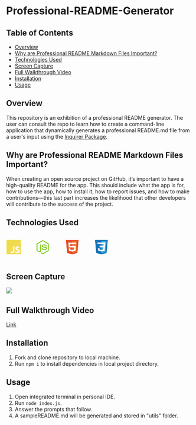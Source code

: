<!-- omit in toc -->
# Professional-README-Generator

<!-- omit in toc -->
## Table of Contents

  - [Overview](#overview)
  - [Why are Professional README Markdown Files Important?](#why-are-professional-readme-markdown-files-important)
  - [Technologies Used](#technologies-used)
  - [Screen Capture](#screen-capture)
  - [Full Walkthrough Video](#full-walkthrough-video)
  - [Installation](#installation)
  - [Usage](#usage)
  
## Overview
This repository is an exhibition of a professional README generator. The user can consult the repo to learn how to create a command-line application that dynamically generates a professional README.md file from a user's input using the <a href="https://www.npmjs.com/package/inquirer" target="_blank">Inquirer Package</a>. 

## Why are Professional README Markdown Files Important?
When creating an open source project on GitHub, it’s important to have a high-quality README for the app. This should include what the app is for, how to use the app, how to install it, how to report issues, and how to make contributions—this last part increases the likelihood that other developers will contribute to the success of the project.

## Technologies Used
<div style="display: inline_block"><br>
  <img height="40" align="center" alt="Chris-Js" height="30" width="40" src="https://raw.githubusercontent.com/devicons/devicon/master/icons/javascript/javascript-plain.svg">
 &nbsp;&nbsp;&nbsp;&nbsp;&nbsp;&nbsp;&nbsp;&nbsp;
    <img height="40" align="center" alt="Chris-Node" height="30" width="40" src="https://raw.githubusercontent.com/devicons/devicon/master/icons/nodejs/nodejs-original.svg">
 &nbsp;&nbsp;&nbsp;&nbsp;&nbsp;&nbsp;&nbsp;&nbsp;
<img height="40" align="center" alt="Chris-HTML" height="30" width="40" src="https://raw.githubusercontent.com/devicons/devicon/master/icons/html5/html5-original.svg">
 &nbsp;&nbsp;&nbsp;&nbsp;&nbsp;&nbsp;&nbsp;&nbsp;
<img height="40" align="center" alt="Chris-CSS" height="30" width="40" src="https://raw.githubusercontent.com/devicons/devicon/master/icons/css3/css3-original.svg">
  &nbsp;&nbsp;&nbsp;&nbsp;&nbsp;&nbsp;&nbsp;&nbsp;
</div>

</br>

## Screen Capture
![](https://user-images.githubusercontent.com/81927296/193630229-34d38a3e-910c-40a2-99a2-528514cd7692.gif)

## Full Walkthrough Video
[Link](https://drive.google.com/file/d/1iClDwYC3qFpRrUIluCTTj-AcVWoWfrnB/view?usp=sharing)

## Installation
  1. Fork and clone repository to local machine. 
  2. Run ```npm i``` to install dependencies in local project directory. 
  
## Usage
  1. Open integrated terminal in personal IDE.
  2. Run ```node index.js```.
  3. Answer the prompts that follow.
  4. A sampleREADME.md will be generated and stored in "utils" folder.

